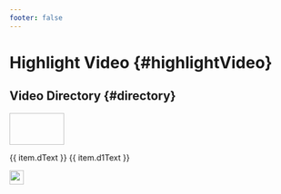 ```yaml
---
footer: false
---
```


# Highlight Video {#highlightVideo}



<style src="@theme/styles/vue-mastery.css"></style>
<script setup>


  let videoList = [
       {
         url: "https://www.bilibili.com/video/BV1Gh4y1F7FP",
         bImg: "http://www.iotos.top/images/readme-pic/f01.png",
         dText: "Domestic open source software",
         d1Text: "Have you ever used open source IoTOS?",
       },{
         url: "https://www.bilibili.com/video/BV1Zz4y1s7rT",
         bImg: "http://www.iotos.top/images/readme-pic/f02.png",
         dText: "Open Source IoTOS",
         d1Text: "Poster share!",
       },{
         url: "https://www.bilibili.com/video/BV1Lh4y1C7Mb",
         bImg: "http://www.iotos.top/images/readme-pic/f03.png",
         dText: "Open Source IoTOS",
         d1Text: "Follow more than 100 people!",
       }
     ]
   
</script>

## Video Directory {#directory}

<div v-for="item in videoList" class="vue-mastery-link" style="margin-top: 10px;">
   <a :href="item.url" target="_blank">
     <div class="banner-wrapper">
       <img class="banner" width="96px" height="56px" :src="item.bImg" />
     </div>
     <p class="description">{{ item.dText }} <span>{{ item.d1Text }}</span></p>
     <div class="logo-wrapper">
         <img width="25px" src="http://www.iotos.top/logo.png" />
     </div>
   </a>
</div>

